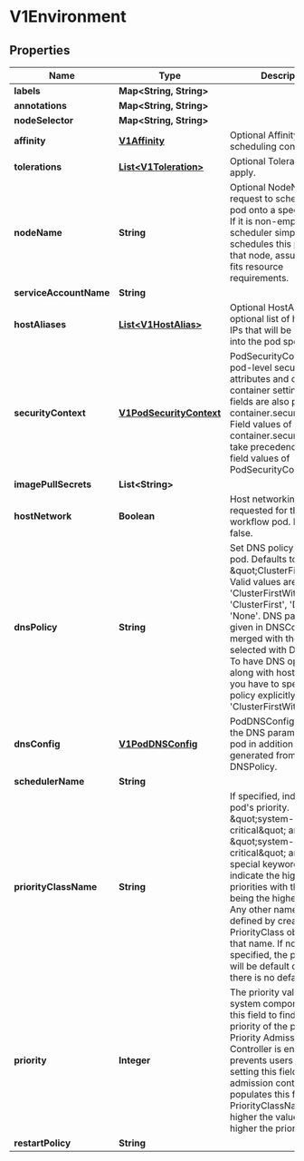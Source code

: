 
# V1Environment

## Properties
Name | Type | Description | Notes
------------ | ------------- | ------------- | -------------
**labels** | **Map&lt;String, String&gt;** |  |  [optional]
**annotations** | **Map&lt;String, String&gt;** |  |  [optional]
**nodeSelector** | **Map&lt;String, String&gt;** |  |  [optional]
**affinity** | [**V1Affinity**](V1Affinity.md) | Optional Affinity sets the scheduling constraints. |  [optional]
**tolerations** | [**List&lt;V1Toleration&gt;**](V1Toleration.md) | Optional Tolerations to apply. |  [optional]
**nodeName** | **String** | Optional NodeName is a request to schedule this pod onto a specific node. If it is non-empty, the scheduler simply schedules this pod onto that node, assuming that it fits resource requirements. |  [optional]
**serviceAccountName** | **String** |  |  [optional]
**hostAliases** | [**List&lt;V1HostAlias&gt;**](V1HostAlias.md) | Optional HostAliases is an optional list of hosts and IPs that will be injected into the pod spec. |  [optional]
**securityContext** | [**V1PodSecurityContext**](V1PodSecurityContext.md) | PodSecurityContext holds pod-level security attributes and common container settings. Some fields are also present in container.securityContext.  Field values of container.securityContext take precedence over field values of PodSecurityContext. |  [optional]
**imagePullSecrets** | **List&lt;String&gt;** |  |  [optional]
**hostNetwork** | **Boolean** | Host networking requested for this workflow pod. Default to false. |  [optional]
**dnsPolicy** | **String** | Set DNS policy for the pod. Defaults to \&quot;ClusterFirst\&quot;. Valid values are &#39;ClusterFirstWithHostNet&#39;, &#39;ClusterFirst&#39;, &#39;Default&#39; or &#39;None&#39;. DNS parameters given in DNSConfig will be merged with the policy selected with DNSPolicy. To have DNS options set along with hostNetwork, you have to specify DNS policy explicitly to &#39;ClusterFirstWithHostNet&#39;. |  [optional]
**dnsConfig** | [**V1PodDNSConfig**](V1PodDNSConfig.md) | PodDNSConfig defines the DNS parameters of a pod in addition to those generated from DNSPolicy. |  [optional]
**schedulerName** | **String** |  |  [optional]
**priorityClassName** | **String** | If specified, indicates the pod&#39;s priority. \&quot;system-node-critical\&quot; and \&quot;system-cluster-critical\&quot; are two special keywords which indicate the highest priorities with the former being the highest priority. Any other name must be defined by creating a PriorityClass object with that name. If not specified, the pod priority will be default or zero if there is no default. |  [optional]
**priority** | **Integer** | The priority value. Various system components use this field to find the priority of the pod. When Priority Admission Controller is enabled, it prevents users from setting this field. The admission controller populates this field from PriorityClassName. The higher the value, the higher the priority. |  [optional]
**restartPolicy** | **String** |  |  [optional]




